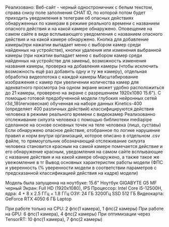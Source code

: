 Реализовано: Веб-сайт - черный одностроничник с белым текстом, справа снизу поле заполнения CHAT ID, 
по которой потом будет приходить уведомления в телеграм об опасных действиях обнаруженных по камерам в режиме реального времени с названием опасного действия и на какой камере обнаружено. 
Оповещение на самом сайте в виде всплывающего уведомления с названием опасного действия и на какой камере обнаружено. 
Кнопка для добавление камеры(при нажатии выпадает меню с выбором камер среди найденных на устройстве), 
кнопки удаления или изменения выбранной камеры (при нажатии выпадает меню с выбором камер среди найденных на устройстве для замены), 
возможность изменения названия камеры, проверка на добавления камеры (чтобы исключить возможность ещё раз добавить одну и ту же камеру), 
отдельная обработка видеопотока с каждой камеры 
Масштабирование изображения с камер при увеличении количества камер для адекватного просмотра 
(на одном экране может удобно расположиться до 21 камеры, проверено на экране с разрешением 1920х1080 15.6"). 
С помощью готовой предобученной модели глубоких нейронных сетей r3d_18(легковесная) обученная на наборе данных Kinetics-400 (определяет 400 различных действий) 
классифицируются действия человека в режиме реального времени с видеокамер 
Реализованно отслеживание силуэта человека с помощью библиотеки mediapipe сделанное на основе основных точек на теле человека (лицо, суставы) 
Если обнаружено опасное действие, отобранное по логике нарушение правил и норм внутри организаций, которое описано в отдельном .csv файле, 
то прямоугольник обозначающий отслеживание силуэта человека становится красным на самой камере помечается действие и его обнаружение красным, 
уведомления на самом сайте всплывающие с название действия и на какой камере обнаружено, а также такое же увежомление в тг 
Вывод основных характеристик работы модели (ФПС и уверенность (% уверенности модели в соответствии параметров с предсказанной классификацией действия на кадре) модели)

Модель была запущенна на ноутбуке: 15.6" Ноутбук GIGABYTE G5 MF черный 
Экран: Full HD (1920x1080), IPS Процессор: Intel Core i5-12500H, ядра: 4 + 8 х 2.5 ГГц + 1.8 ГГц 
ОЗУ: 24 ГБ 3200Гц 
SSD 512 ГБ 
Видеокарта: GeForce RTX 4050 6 ГБ Laptop

При работе только на CPU: 2 фпс(1 камера), 1 фпс(2 камеры)
При работе на GPU: 6 фпс(1 камера), 4 фпс(2 камеры)
При оптимизации через TensorRT: 10 фпс(1 камера), 7 фпс(2 камеры)
